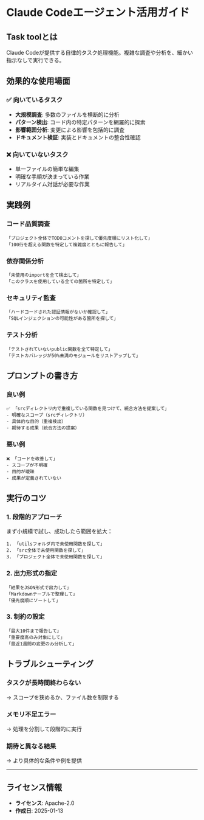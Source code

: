# Claude Codeエージェント活用ガイド

## Task toolとは
Claude Codeが提供する自律的タスク処理機能。複雑な調査や分析を、細かい指示なしで実行できる。

## 効果的な使用場面

### ✅ 向いているタスク
- **大規模調査**: 多数のファイルを横断的に分析
- **パターン検出**: コード内の特定パターンを網羅的に探索
- **影響範囲分析**: 変更による影響を包括的に調査
- **ドキュメント検証**: 実装とドキュメントの整合性確認

### ❌ 向いていないタスク
- 単一ファイルの簡単な編集
- 明確な手順が決まっている作業
- リアルタイム対話が必要な作業

## 実践例

### コード品質調査
```
「プロジェクト全体でTODOコメントを探して優先度順にリスト化して」
「100行を超える関数を特定して複雑度とともに報告して」
```

### 依存関係分析
```
「未使用のimportを全て検出して」
「このクラスを使用している全ての箇所を特定して」
```

### セキュリティ監査
```
「ハードコードされた認証情報がないか確認して」
「SQLインジェクションの可能性がある箇所を探して」
```

### テスト分析
```
「テストされていないpublic関数を全て特定して」
「テストカバレッジが50%未満のモジュールをリストアップして」
```

## プロンプトの書き方

### 良い例
```
✅ 「srcディレクトリ内で重複している関数を見つけて、統合方法を提案して」
- 明確なスコープ（srcディレクトリ）
- 具体的な目的（重複検出）
- 期待する成果（統合方法の提案）
```

### 悪い例
```
❌ 「コードを改善して」
- スコープが不明確
- 目的が曖昧
- 成果が定義されていない
```

## 実行のコツ

### 1. 段階的アプローチ
まず小規模で試し、成功したら範囲を拡大：
```
1. 「utilsフォルダ内で未使用関数を探して」
2. 「src全体で未使用関数を探して」
3. 「プロジェクト全体で未使用関数を探して」
```

### 2. 出力形式の指定
```
「結果をJSON形式で出力して」
「Markdownテーブルで整理して」
「優先度順にソートして」
```

### 3. 制約の設定
```
「最大10件まで報告して」
「重要度高のみ対象にして」
「最近1週間の変更のみ分析して」
```

## トラブルシューティング

### タスクが長時間終わらない
→ スコープを狭めるか、ファイル数を制限する

### メモリ不足エラー
→ 処理を分割して段階的に実行

### 期待と異なる結果
→ より具体的な条件や例を提供

---
## ライセンス情報
- **ライセンス**: Apache-2.0
- **作成日**: 2025-01-13